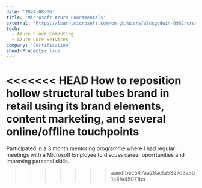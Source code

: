 ```yaml
---
date: '2024-08-06'
title: 'Microsoft Azure Fundamentals'
external: 'https://learn.microsoft.com/en-gb/users/alexgodwin-0982/credentials/8ddd07a6aea938c9?ref=https%3A%2F%2Fwww.linkedin.com%2F'
tech:
  - Azure Cloud Computing
  - Azure Core Services
company: 'Certification'
showInProjects: true
---
```


<<<<<<< HEAD
How to reposition hollow structural tubes brand in retail using its brand elements, content marketing, and several online/offline touchpoints
=======
Participated in a 3 month mentoring programme where I had regular meetings with a Microsoft Employee to discuss career oporrtunities and improving personal skills.
>>>>>>> aaedfbec547aa28acfa5327d3a5b1a8fe45071ba

